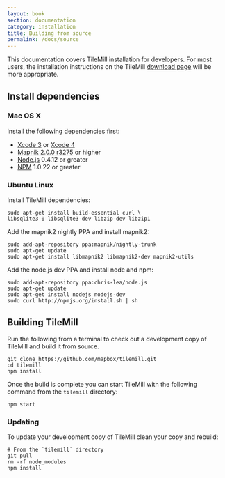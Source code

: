 ```yaml
---
layout: book
section: documentation
category: installation
title: Building from source
permalink: /docs/source
---
```


This documentation covers TileMill installation for developers. For most users, the installation instructions on the TileMill [download page](http://mapbox.com/tilemill/download/) will be more appropriate.

## Install dependencies

### Mac OS X

Install the following dependencies first:

- [Xcode 3](https://connect.apple.com/cgi-bin/WebObjects/MemberSite.woa/wa/getSoftware?bundleID=20792) or [Xcode 4](http://itunes.apple.com/us/app/xcode/id448457090?mt=12)
- [Mapnik 2.0.0 r3275](http://trac.mapnik.org/wiki/Mapnik2) or higher
- [Node.js][node] 0.4.12 or greater
- [NPM][npm] 1.0.22 or greater

### Ubuntu Linux

Install TileMill dependencies:

    sudo apt-get install build-essential curl \
    libsqlite3-0 libsqlite3-dev libzip-dev libzip1

Add the mapnik2 nightly PPA and install mapnik2:

    sudo add-apt-repository ppa:mapnik/nightly-trunk
    sudo apt-get update
    sudo apt-get install libmapnik2 libmapnik2-dev mapnik2-utils

Add the node.js dev PPA and install node and npm:

    sudo add-apt-repository ppa:chris-lea/node.js
    sudo apt-get update
    sudo apt-get install nodejs nodejs-dev
    sudo curl http://npmjs.org/install.sh | sh

## Building TileMill

Run the following from a terminal to check out a development copy of TileMill and build it from source.

    git clone https://github.com/mapbox/tilemill.git
    cd tilemill
    npm install

Once the build is complete you can start TileMill with the following command from the `tilemill` directory:

    npm start

### Updating

To update your development copy of TileMill clean your copy and rebuild:

    # From the `tilemill` directory
    git pull
    rm -rf node_modules
    npm install

[mapnik]:http://www.mapnik.org
[xcode]:http://developer.apple.com/technologies/tools/xcode.html
[issues]:https://github.com/mapbox/tilemill/issues
[support]:http://support.mapbox.com/kb/tilemill/where-can-i-get-help-with-tilemill
[node]:https://github.com/joyent/node/wiki/Installation
[npm]:http://npmjs.org/

